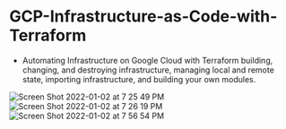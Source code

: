 # GCP-Infrastructure-as-Code-with-Terraform


- Automating Infrastructure on Google Cloud with Terraform building, changing, and destroying infrastructure, managing local and remote state, importing infrastructure, and building your own modules.


![Screen Shot 2022-01-02 at 7 25 49 PM](https://user-images.githubusercontent.com/23548321/147898961-1b30c347-9804-4427-a6ba-5ce66dfffe91.png)
![Screen Shot 2022-01-02 at 7 26 19 PM](https://user-images.githubusercontent.com/23548321/147898963-5b086ebe-e53e-4080-b552-f9e4ea918571.png)
![Screen Shot 2022-01-02 at 7 56 54 PM](https://user-images.githubusercontent.com/23548321/147898964-f551dcee-88db-4add-b277-1926c1fdeae2.png)
